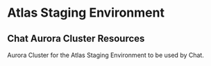 # Atlas Staging Environment

## Chat Aurora Cluster Resources

Aurora Cluster for the Atlas Staging Environment to be used by Chat.
